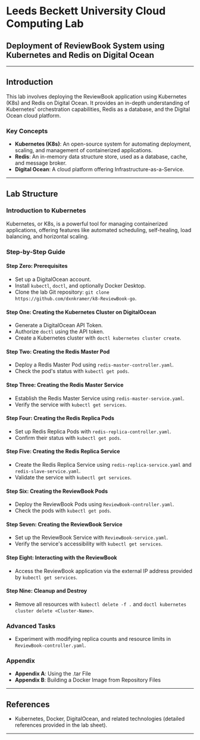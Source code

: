 # Leeds Beckett University Cloud Computing Lab

## Deployment of ReviewBook System using Kubernetes and Redis on Digital Ocean
---

## Introduction
This lab involves deploying the ReviewBook application using Kubernetes (K8s) and Redis on Digital Ocean. It provides an in-depth understanding of Kubernetes' orchestration capabilities, Redis as a database, and the Digital Ocean cloud platform.

### Key Concepts
- **Kubernetes (K8s)**: An open-source system for automating deployment, scaling, and management of containerized applications.
- **Redis**: An in-memory data structure store, used as a database, cache, and message broker.
- **Digital Ocean**: A cloud platform offering Infrastructure-as-a-Service.

---

## Lab Structure

### Introduction to Kubernetes
Kubernetes, or K8s, is a powerful tool for managing containerized applications, offering features like automated scheduling, self-healing, load balancing, and horizontal scaling.

### Step-by-Step Guide

#### Step Zero: Prerequisites
- Set up a DigitalOcean account.
- Install `kubectl`, `doctl`, and optionally Docker Desktop.
- Clone the lab Git repository: `git clone https://github.com/dxnkramer/k8-ReviewBook-go`.

#### Step One: Creating the Kubernetes Cluster on DigitalOcean
- Generate a DigitalOcean API Token.
- Authorize `doctl` using the API token.
- Create a Kubernetes cluster with `doctl kubernetes cluster create`.

#### Step Two: Creating the Redis Master Pod
- Deploy a Redis Master Pod using `redis-master-controller.yaml`.
- Check the pod's status with `kubectl get pods`.

#### Step Three: Creating the Redis Master Service
- Establish the Redis Master Service using `redis-master-service.yaml`.
- Verify the service with `kubectl get services`.

#### Step Four: Creating the Redis Replica Pods
- Set up Redis Replica Pods with `redis-replica-controller.yaml`.
- Confirm their status with `kubectl get pods`.

#### Step Five: Creating the Redis Replica Service
- Create the Redis Replica Service using `redis-replica-service.yaml` and `redis-slave-service.yaml`.
- Validate the service with `kubectl get services`.

#### Step Six: Creating the ReviewBook Pods
- Deploy the ReviewBook Pods using `ReviewBook-controller.yaml`.
- Check the pods with `kubectl get pods`.

#### Step Seven: Creating the ReviewBook Service
- Set up the ReviewBook Service with `ReviewBook-service.yaml`.
- Verify the service's accessibility with `kubectl get services`.

#### Step Eight: Interacting with the ReviewBook
- Access the ReviewBook application via the external IP address provided by `kubectl get services`.

#### Step Nine: Cleanup and Destroy
- Remove all resources with `kubectl delete -f .` and `doctl kubernetes cluster delete <Cluster-Name>`.

### Advanced Tasks
- Experiment with modifying replica counts and resource limits in `ReviewBook-controller.yaml`.

### Appendix
- **Appendix A**: Using the .tar File
- **Appendix B**: Building a Docker Image from Repository Files

---

## References
- Kubernetes, Docker, DigitalOcean, and related technologies (detailed references provided in the lab sheet).

---